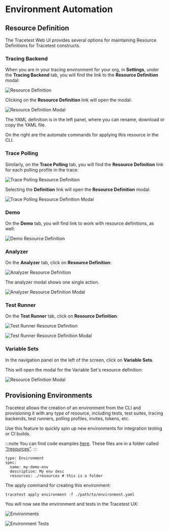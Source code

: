 # Environment Automation

## Resource Definition

The Tracetest Web UI provides several options for maintaining Resource Definitions for Tracetest constructs.

### Tracing Backend

When you are in your tracing environment for your org, in **Settings**, under the **Tracing Backend** tab, you will find the link to the **Resource Definition** modal:

![Resource Definition](../img/resource-definition.png)

Clicking on the **Resource Definition** link will open the modal:

![Resource Definition Modal](../img/resource-definition-modal.png)

The YAML definition is in the left panel, where you can rename, download or copy the YAML file.

On the right are the automate commands for applying this resource in the CLI.

### Trace Polling

Similarly, on the **Trace Polling** tab, you will find the **Resource Definition** link for each polling profile in the trace:

![Trace Polling Resource Definition](../img/trace-polling-resource-definition.png)

Selecting the **Definition** link will open the **Resource Definition** modal:

![Trace Polling Resource Definition Modal](../img/trace-polling-resource-definition-modal.png)

### Demo

On the **Demo** tab, you will find link to work with resource definitions, as well:

![Demo Resource Definition](../img/demo-resource-definition.png)

### Analyzer

On the **Analyzer** tab, click on **Resource Definition**:

![Analyzer Resource Definition](../img/analyzer-resource-definition.png)

The analyzer modal shows one single action.

![Analyzer Resource Definition Modal](../img/analyzer-resource-definition-modal.png)

### Test Runner

On the **Test Runner** tab, click on **Resource Definition**:

![Test Runner Resource Definition](../img/test-runner-resource-definition.png)

![Test Runner Resource Definition Modal](../img/test-runner-resource-definition-modal.png)

### Variable Sets

In the navigation panel on the left of the screen, click on **Variable Sets**.


This will open the modal for the Variable Set's resource definition:

![ Resource Definition Modal](../img/variable-set-resource-definition-modal.png)

## Provisioning Environments

Tracetest allows the creation of an environment from the CLI and provisioning it with any type of resource, including tests, test suites, tracing backends, test runners, polling profiles, invites, tokens, etc.

Use this feature to quickly spin up new environments for integration testing or CI builds.

:::note
You can find code examples [here](https://github.com/kubeshop/tracetest/tree/main/examples/environment-automation).
These files are in a folder called [“/resources”](https://github.com/kubeshop/tracetest/tree/main/examples/environment-automation/resources).
:::

```
type: Environment
spec:
  name: my-demo-env
  description: My env desc
  resources: ./resources # this is a folder
```
The apply command for creating this environment:

```
tracetest apply environment -f ./path/to/environment.yaml
```

You will now see the environment and tests in the Tracetest UX:

![Environments](../img/environments.png)

![Environment Tests](../img/environment-tests.png)



